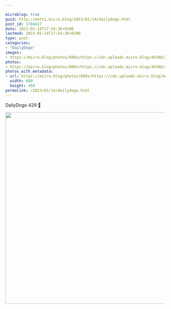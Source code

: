 ```yaml
---

microblog: true
guid: http://matti.micro.blog/2023/01/14/dailydogo.html
post_id: 1784417
date: 2023-01-14T17:54:36+0200
lastmod: 2023-01-14T17:54:36+0200
type: post
categories:
- "DailyDogo"
images:
- https://micro.blog/photos/600x/https://cdn.uploads.micro.blog/44388/2023/6a2c6af7d7.jpg
photos:
- https://micro.blog/photos/600x/https://cdn.uploads.micro.blog/44388/2023/6a2c6af7d7.jpg
photos_with_metadata:
- url: https://micro.blog/photos/600x/https://cdn.uploads.micro.blog/44388/2023/6a2c6af7d7.jpg
  width: 600
  height: 450
permalink: /2023/01/14/dailydogo.html
---
```

DailyDogo 429 🐶

<img src="https://micro.blog/photos/600x/https://blog.martin-haehnel.de/uploads/2023/6a2c6af7d7.jpg" width="600" alt="" />
